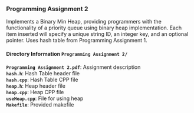 ### Programming Assignment 2
Implements a Binary Min Heap, providing programmers with the functionality of a priority queue using binary heap implementation. Each item inserted will specify a unique string ID, an integer key, and an optional pointer. Uses hash table from Programming Assignment 1.

#### Directory Information `Programming Assignment 2/`
**`Programming Assignment 2.pdf`**: Assignment description   
**`hash.h`**: Hash Table header file   
**`hash.cpp`**: Hash Table CPP file   
**`heap.h`**: Heap header file   
**`heap.cpp`**: Heap CPP file   
**`useHeap.cpp`**: File for using heap   
**`Makefile`**: Provided makefile   
